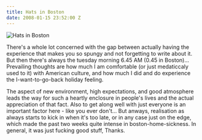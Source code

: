 ```yaml
---
title: Hats in Boston
date: 2008-01-15 23:52:00 Z
---
```


![Hats in Boston](/uploads/news_hatsinboston.jpg)

There's a whole lot concerned with the gap between actually having the experience that
makes you so spungy and not forgetting to write about it. But then there's always the
tuesday morning 6.45 AM (0.45 in Boston)... Prevailing thoughts are how much I am
comfortable (or just medaticcaly used to it) with American culture, and how much I did
and do experience the I-want-to-go-back holiday feeling.

The aspect of new environment, high expectations, and good atmosphere leads the way for
such a heartly enclosure in people's lives and the actual appreciation of that fact.
Also to get along well with just everyone is an important factor here - like you
ever don't... But anways, realisation as always starts to kick in when it's too late, 
or in any case just on the edge, which made the past two weeks quite intense in 
boston-home-sickness. In general, it was just fucking good stuff, Thanks.